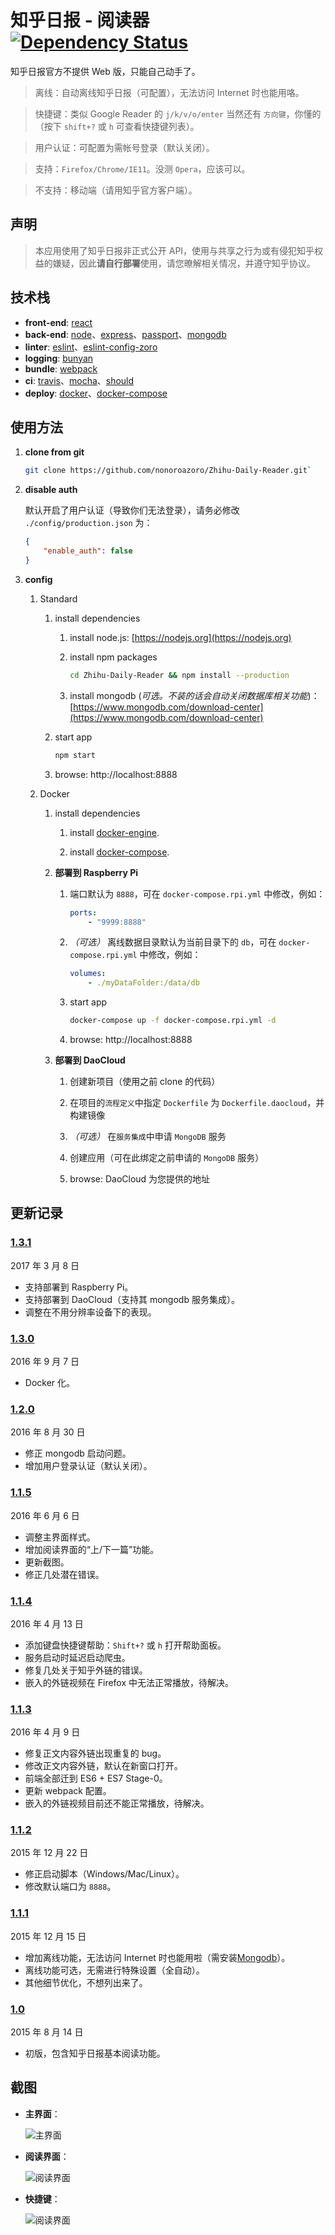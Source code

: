 # 知乎日报 - 阅读器 [![Dependency Status](https://david-dm.org/nonoroazoro/Zhihu-Daily-Reader/develop.svg?style=flat-square)](https://david-dm.org/nonoroazoro/Zhihu-Daily-Reader/develop)

知乎日报官方不提供 Web 版，只能自己动手了。

> 离线：自动离线知乎日报（可配置），无法访问 Internet 时也能用咯。

> 快捷键：类似 Google Reader 的 `j/k/v/o/enter` 当然还有 `方向键`，你懂的（按下 `shift+?` 或 `h` 可查看快捷键列表）。

> 用户认证：可配置为需帐号登录（默认关闭）。

> 支持：`Firefox/Chrome/IE11`。没测 `Opera`，应该可以。

> 不支持：移动端（请用知乎官方客户端）。


## 声明

> 本应用使用了知乎日报非正式公开 API，使用与共享之行为或有侵犯知乎权益的嫌疑，因此**请自行部署**使用，请您暸解相关情况，并遵守知乎协议。


## 技术栈

- **front-end**: [react](http://facebook.github.io/react/)
- **back-end**: [node](https://nodejs.org)、[express](http://expressjs.com/)、[passport](https://github.com/jaredhanson/passport)、[mongodb](https://www.mongodb.org/)
- **linter**: [eslint](http://eslint.org/)、[eslint-config-zoro](https://github.com/nonoroazoro/eslint-config-zoro)
- **logging**: [bunyan](https://github.com/trentm/node-bunyan)
- **bundle**: [webpack](https://webpack.github.io/)
- **ci**: [travis](https://travis-ci.org/)、[mocha](https://mochajs.org/)、[should](https://github.com/shouldjs/should.js)
- **deploy**: [docker](https://www.docker.com/)、[docker-compose](https://docs.docker.com/compose/)


## 使用方法

1. **clone from git**

    ```bash
    git clone https://github.com/nonoroazoro/Zhihu-Daily-Reader.git`
    ```

1. **disable auth**

    默认开启了用户认证（导致你们无法登录），请务必修改 `./config/production.json` 为：

    ```json
    {
        "enable_auth": false
    }
    ```

1. **config**

    1. Standard

        1. install dependencies

            1. install node.js: [https://nodejs.org](https://nodejs.org)

            1. install npm packages

                ```bash
                cd Zhihu-Daily-Reader && npm install --production
                ```

            1. install mongodb (*可选。不装的话会自动关闭数据库相关功能*)：[https://www.mongodb.com/download-center](https://www.mongodb.com/download-center)

        1. start app

            ```bash
            npm start
            ```

        1. browse: http://localhost:8888

    1. Docker

        1. install dependencies

            1. install [docker-engine](https://docs.docker.com/engine/installation/).

            1. install [docker-compose](https://docs.docker.com/compose/install/).

        1. **部署到 Raspberry Pi**

            1. 端口默认为 `8888`，可在 `docker-compose.rpi.yml` 中修改，例如：

                ```yaml
                ports:
                    - "9999:8888"
                ```

            1. *（可选）* 离线数据目录默认为当前目录下的 `db`，可在 `docker-compose.rpi.yml` 中修改，例如：

                ```yaml
                volumes:
                    - ./myDataFolder:/data/db
                ```

            1. start app

                ```bash
                docker-compose up -f docker-compose.rpi.yml -d
                ```

            1. browse: http://localhost:8888

        1. **部署到 DaoCloud**

            1. 创建新项目（使用之前 clone 的代码）

            1. 在项目的`流程定义`中指定 `Dockerfile` 为 `Dockerfile.daocloud`，并构建镜像

            1. *（可选）* 在`服务集成`中申请 `MongoDB` 服务

            1. 创建应用（可在此绑定之前申请的 `MongoDB` 服务）

            1. browse: DaoCloud 为您提供的地址


## 更新记录

### <a href="#v1.3.1" id="v1.3.1">1.3.1</a>

2017 年 3 月 8 日

- 支持部署到 Raspberry Pi。
- 支持部署到 DaoCloud（支持其 mongodb 服务集成）。
- 调整在不用分辨率设备下的表现。


### <a href="#v1.3.0" id="v1.3.0">1.3.0</a>

2016 年 9 月 7 日

- Docker 化。


### <a href="#v1.2.0" id="v1.2.0">1.2.0</a>

2016 年 8 月 30 日

- 修正 mongodb 启动问题。
- 增加用户登录认证（默认关闭）。


### <a href="#v1.1.5" id="v1.1.5">1.1.5</a>

2016 年 6 月 6 日

- 调整主界面样式。
- 增加阅读界面的“上/下一篇”功能。
- 更新截图。
- 修正几处潜在错误。


### <a href="#v1.1.4" id="v1.1.4">1.1.4</a>

2016 年 4 月 13 日

- 添加键盘快捷键帮助：`Shift+?` 或 `h` 打开帮助面板。
- 服务启动时延迟启动爬虫。
- 修复几处关于知乎外链的错误。
- 嵌入的外链视频在 Firefox 中无法正常播放，待解决。


### <a href="#v1.1.3" id="v1.1.3">1.1.3</a>

2016 年 4 月 9 日

- 修复正文内容外链出现重复的 bug。
- 修改正文内容外链，默认在新窗口打开。
- 前端全部迁到 ES6 + ES7 Stage-0。
- 更新 webpack 配置。
- 嵌入的外链视频目前还不能正常播放，待解决。


### <a href="#v1.1.2" id="v1.1.2">1.1.2</a>

2015 年 12 月 22 日

- 修正启动脚本（Windows/Mac/Linux）。
- 修改默认端口为 `8888`。


### <a href="#v1.1.1" id="v1.1.1">1.1.1</a>

2015 年 12 月 15 日

- 增加离线功能，无法访问 Internet 时也能用啦（需安装[Mongodb](https://www.mongodb.com/download-center)）。
- 离线功能可选，无需进行特殊设置（全自动）。
- 其他细节优化，不想列出来了。


### <a href="#v1.0" id="v1.0">1.0</a>

2015 年 8 月 14 日

- 初版，包含知乎日报基本阅读功能。


## 截图

- **主界面**：

  ![主界面](./screenshots/1.jpg?raw=true)

- **阅读界面**：

  ![阅读界面](./screenshots/2.jpg?raw=true)

- **快捷键**：

  ![阅读界面](./screenshots/3.jpg?raw=true)
